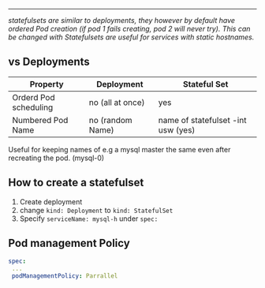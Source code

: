 ****

*statefulsets are similar to deployments, they however by default have ordered Pod creation (if pod 1 fails creating, pod 2 will never try). This can be changed with [](.md#Pod%20management%20Policy) Statefulsets are useful for services with static hostnames.*


## vs Deployments

| Property              | Deployment       | Stateful Set                       |
| --------------------- | ---------------- | ---------------------------------- |
| Orderd Pod scheduling | no (all at once) | yes                                |
| Numbered Pod Name     | no (random Name) | name of statefulset -int usw (yes) |

Useful for keeping names of e.g a mysql master the same even after recreating the pod. (mysql-0)

## How to create a statefulset

1. Create deployment
2. change  `kind: Deployment` to `kind: StatefulSet`
3. Specify `serviceName: mysql-h` under `spec:`

## Pod management Policy

```yml
spec:
 ...
 podManagementPolicy: Parrallel
```